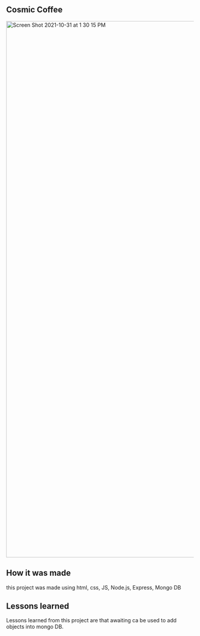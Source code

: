 ## Cosmic Coffee
<img width="1440" alt="Screen Shot 2021-10-31 at 1 30 15 PM" src="https://user-images.githubusercontent.com/78456343/139597010-27959dbb-7a36-4fd7-85d7-433a8bd46063.png">

## How it was made 

this project was made using html, css, JS, Node.js, Express, Mongo DB
## Lessons  learned

Lessons learned from this project are that awaiting ca be used to add objects into mongo DB.
